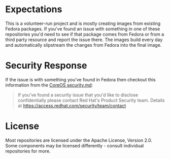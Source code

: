 # Expectations

This is a volunteer-run project and is mostly creating images from existing Fedora packages.
If you've found an issue with something in one of these repositories you'd need to see if that package
comes from Fedora or from a third party resource and report the issue there. 
The images build every day and automatically slipstream the changes from Fedora into the final image. 

# Security Response
If the issue is with something you've found in Fedora then checkout this information from the 
[CoreOS security.md](https://github.com/coreos/.github/blob/master/SECURITY.md):
>If you've found a security issue that you'd like to disclose confidentially please contact
Red Hat's Product Security team. Details at https://access.redhat.com/security/team/contact

# License
Most repositories are licensed under the Apache License, Version 2.0. Some components may be licensed
differently - consult individual repositories for more.
